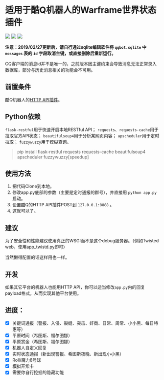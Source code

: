 # 适用于酷Q机器人的Warframe世界状态插件

[![](https://img.shields.io/github/issues/Raka-loah/qqbot-plugin-warframe.svg)](https://github.com/Raka-loah/qqbot-plugin-warframe/issues)
![](https://img.shields.io/github/stars/Raka-loah/qqbot-plugin-warframe.svg)
[![](https://img.shields.io/github/license/Raka-loah/qqbot-plugin-warframe.svg)](https://github.com/Raka-loah/qqbot-plugin-warframe/blob/master/LICENSE)

**注意：2019/02/27更新后，请自行通过sqlite编辑软件将 `qqbot.sqlite` 中 `messages` 表的 `id` 字段取消主键，或直接删除后重新运行。**

CQ客户端的消息id并不是唯一的，之前版本因主键约束会导致消息无法正常录入数据库，部分与历史消息相关的功能会不可用。

**前置条件**
------

酷Q机器人的[HTTP API插件](https://github.com/richardchien/coolq-http-api)。

**Python依赖**
------

`flask-restful`用于快速开启本地RESTful API；
`requests`、`requests-cache`用于拉取官方API状态；
`beautifulsoup4`用于分析某网页内容；
`apscheduler`用于定时拉取；
`fuzzywuzzy`用于模糊查询。
> pip install flask-restful requests requests-cache beautifulsoup4 apscheduler fuzzywuzzy[speedup]

**使用方法**
------

1. 把代码Clone到本地。
2. 修改app.py底部的参数（主要是定时通报的群号），并直接用 `python app.py` 启动。
3. 设置酷Q的HTTP API插件POST到 `127.0.0.1:8888` 。
4. 这就可以了。

**建议**
------

为了安全性和性能建议使用真正的WSGI而不是这个debug服务器。（例如Twisted web，使用app_twistd.py即可）

当然懒得配置的话这样用也一样。

**开发**
------

如果其它平台的机器人也能用HTTP API，你可以适当修改`app.py`内的回复payload格式，从而实现其他平台使用。

**进度：**
------
- [x] 关键词通报（警报、入侵、裂缝、突击、奸商、日常、周常、小小黑、每日特惠等）
- [x] 平原时间（希图斯、福尔图娜）
- [x] 平原赏金（希图斯、福尔图娜）
- [x] 机器人自定义回复
- [x] 实时状态通报（新出现警报、希图斯夜晚、新出现小小黑）
- [x] Roll/魔力8号球
- [x] 模拟开紫卡
- [x] 需要你自行挖掘的隐藏功能
